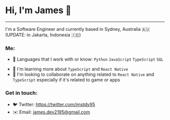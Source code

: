 # Hi, I'm James 👋
---
I'm a Software Engineer and currently based in Sydney, Australia 🇦🇺 (UPDATE: in Jakarta, Indonesia 🇮🇩)

### Me:
 - 📝 Languages that I work with or know: `Python` `JavaScript` `TypeScript` `SQL`
 <!-- - 🛠 Working on Crypto Portfolio App-->
 - 📕 I'm learning more about `TypeScript` and `React Native`
 - 🤝 I'm looking to collaborate on anything related to `React Native` and `TypeScript` especially if it's related to game or apps

### Get in touch:
 - 🐦 Twitter: https://twitter.com/jmstdy95
 - ✉️ Email: james.dev2195@gmail.com
<!--
**jte0711/jte0711** is a ✨ _special_ ✨ repository because its `README.md` (this file) appears on your GitHub profile.

Here are some ideas to get you started:

- 🔭 I’m currently working on ...
- 🌱 I’m currently learning ...
- 👯 I’m looking to collaborate on ...
- 🤔 I’m looking for help with ...
- 💬 Ask me about ...
- 📫 How to reach me: ...
- 😄 Pronouns: ...
- ⚡ Fun fact: ...
-->
